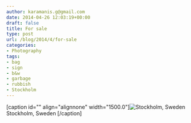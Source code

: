 ```yaml
---
author: karamanis.g@gmail.com
date: 2014-04-26 12:03:19+00:00
draft: false
title: For sale
type: post
url: /blog/2014/4/for-sale
categories:
- Photography
tags:
- bag
- sign
- b&w
- garbage
- rubbish
- Stockholm
---
```


[caption id="" align="alignnone" width="1500.0"]![ Stockholm, Sweden ](https://images.squarespace-cdn.com/content/v1/4f3f61bae4b063b909445965/1398513564118-SJ15MAEZ7GR2Z24G9ZOZ/ke17ZwdGBToddI8pDm48kGRKL4JIl0FV9_gnSO4xknsUqsxRUqqbr1mOJYKfIPR7LoDQ9mXPOjoJoqy81S2I8N_N4V1vUb5AoIIIbLZhVYy7Mythp_T-mtop-vrsUOmeInPi9iDjx9w8K4ZfjXt2dr_4a0Jznzw0OCRTJVMM15xP37X5RQsGYt-cipN4dBgkpC969RuPXvt2ZwyzUXQf7Q/image-asset.jpeg?format=original)
 Stockholm, Sweden [/caption]
